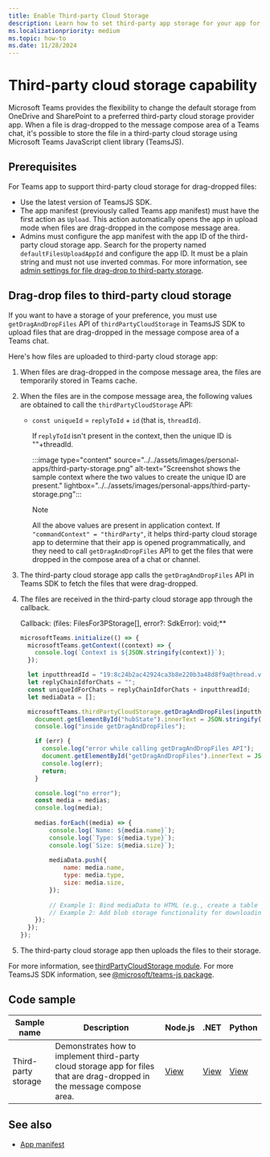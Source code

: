 ```yaml
---
title: Enable Third-party Cloud Storage
description: Learn how to set third-party app storage for your app for the files that are dragged and dropped in a message compose space of a Teams chat or channel.
ms.localizationpriority: medium
ms.topic: how-to
ms.date: 11/28/2024
---
```


# Third-party cloud storage capability

Microsoft Teams provides the flexibility to change the default storage from OneDrive and SharePoint to a preferred third-party cloud storage provider app. When a file is drag-dropped to the message compose area of a Teams chat, it's possible to store the file in a third-party cloud storage using Microsoft Teams JavaScript client library (TeamsJS).

## Prerequisites

For Teams app to support third-party cloud storage for drag-dropped files:

* Use the latest version of TeamsJS SDK.
* The app manifest (previously called Teams app manifest) must have the first action as `Upload`. This action automatically opens the app in upload mode when files are drag-dropped in the compose message area.
* Admins must configure the app manifest with the app ID of the third-party cloud storage app. Search for the property named `defaultFilesUploadAppId` and configure the app ID. It must be a plain string and must not use inverted commas. For more information, see [admin settings for file drag-drop to third-party storage](/MicrosoftTeams/admin-settings-for-file-drag-drop-to-third-party-storage).

## Drag-drop files to third-party cloud storage

If you want to have a storage of your preference, you must use `getDragAndDropFiles` API of `thirdPartyCloudStorage` in TeamsJS SDK to upload files that are drag-dropped in the message compose area of a Teams chat. 

Here's how files are uploaded to third-party cloud storage app:

1. When files are drag-dropped in the compose message area, the files are temporarily stored in Teams cache.

1. When the files are in the compose message area, the following values are obtained to call the `thirdPartyCloudStorage` API:

   * `const uniqueId` = `replyToId` + `id` (that is, `threadId`).

        If `replyToId` isn't present in the context, then the unique ID is ""+threadId.

        :::image type="content" source="../../assets/images/personal-apps/third-party-storage.png" alt-text="Screenshot shows the sample context where the two values to create the unique ID are present." lightbox="../../assets/images/personal-apps/third-party-storage.png":::

        > [!NOTE]
        > All the above values are present in application context. If `"commandContext" = "thirdParty"`, it helps third-party cloud storage app to determine that their app is opened programmatically, and they need to call `getDragAndDropFiles` API to get the files that were dropped in the compose area of a chat or channel.

1. The third-party cloud storage app calls the `getDragAndDropFiles` API in Teams SDK to fetch the files that were drag-dropped. 

1. The files are received in the third-party cloud storage app through the callback.

    Callback: (files: FilesFor3PStorage[], error?: SdkError): void;** 

    ```javascript
    microsoftTeams.initialize(() => {
      microsoftTeams.getContext((context) => {
        console.log(`Context is ${JSON.stringify(context)}`);
      });
    
      let inputthreadId = "19:8c24b2ac42924ca3b8e220b3a48d8f9a@thread.v2";
      let replyChainIdforChats = "";
      const uniqueIdForChats = replyChainIdforChats + inputthreadId;
      let mediaData = [];

      microsoftTeams.thirdPartyCloudStorage.getDragAndDropFiles(inputthreadId, (medias, err) => {
        document.getElementById("hubState").innerText = JSON.stringify(inputthreadId);
        console.log("inside getDragAndDropFiles");
    
        if (err) {
          console.log("error while calling getDragAndDropFiles API");
          document.getElementById("getDragAndDropFiles").innerText = JSON.stringify(err);
          console.log(err);
          return;
        }
    
        console.log("no error");
        const media = medias;
        console.log(media);
        
        medias.forEach((media) => {
            console.log(`Name: ${media.name}`);
            console.log(`Type: ${media.type}`);
            console.log(`Size: ${media.size}`);
        
            mediaData.push({
                name: media.name,
                type: media.type,
                size: media.size,
            });
        
            // Example 1: Bind mediaData to HTML (e.g., create a table row for each file)
            // Example 2: Add blob storage functionality for downloading the file
        });
      });
    });
    ```

1. The third-party cloud storage app then uploads the files to their storage.

For more information, see [thirdPartyCloudStorage module](/javascript/api/@microsoft/teams-js/thirdpartycloudstorage). For more TeamsJS SDK information, see [@microsoft/teams-js package](/javascript/api/@microsoft/teams-js).


## Code sample

Sample name | Description | Node.js | .NET | Python |
|----------------|-----------------|--------------|----------------|----------------|
| Third-party storage | Demonstrates how to implement third-party cloud storage app for files that are drag-dropped in the message compose area. | [View](https://github.com/OfficeDev/Microsoft-Teams-Samples/tree/main/samples/msgext-thirdparty-storage/nodejs) | [View](https://github.com/OfficeDev/Microsoft-Teams-Samples/tree/main/samples/msgext-thirdparty-storage/csharp) | [View](https://github.com/OfficeDev/Microsoft-Teams-Samples/tree/main/samples/msgext-thirdparty-storage/python) |

## See also

* [App manifest](../../resources/schema/manifest-schema.md)
